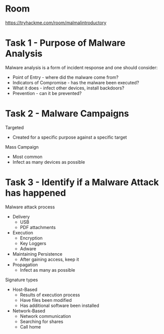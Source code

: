 # Room
https://tryhackme.com/room/malmalintroductory

# Task 1 - Purpose of Malware Analysis
Malware analysis is a form of incident response and one should consider:
* Point of Entry - where did the malware come from?
* Indicators of Compromise - has the malware been executed?
* What it does - infect other devices, install backdoors?
* Prevention - can it be prevented?

# Task 2 - Malware Campaigns
Targeted
* Created for a specific purpose against a specific target

Mass Campaign
* Most common
* Infect as many devices as possible

# Task 3 - Identify if a Malware Attack has happened
Malware attack process
* Delivery
  * USB
  * PDF attachments
* Execution
  * Encryption
  * Key Loggers
  * Adware
* Maintaining Persistence
  * After gaining access, keep it
* Propagation
  * Infect as many as possible

Signature types
* Host-Based
  * Results of execution process
  * Have files been modified
  * Has additional software been installed
* Network-Based
  * Network communication
  * Searching for shares
  * Call home

